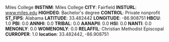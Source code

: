 
Miles College
**INSTNM**: Miles College 
**CITY**: Fairfield 
**INSTURL**: www.miles.edu 
**HIGHDEG**: Bachelor's degree 
**CONTROL**: Private nonprofit 
**ST_FIPS**: Alabama 
**LATITUDE**: 33.482442 
**LONGITUDE**: -86.908751 
**HBCU**: 1.0 
**PBI**: 0.0 
**ANNHI**: 0.0 
**TRIBAL**: 0.0 
**AANAPII**: 0.0 
**HSI**: 0.0 
**NANTI**: 0.0 
**MENONLY**: 0.0 
**WOMENONLY**: 0.0 
**RELAFFIL**: Christian Methodist Episcopal 
**CURROPER**: 1.0 
**location**: 33.482442, -86.908751 